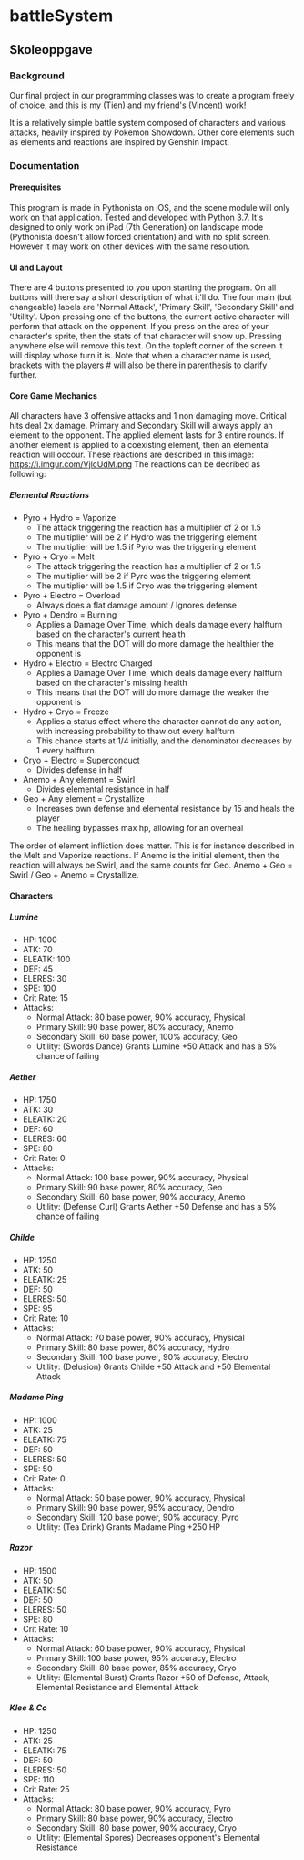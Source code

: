 # battleSystem
## Skoleoppgave
### Background
Our final project in our programming classes was to create a program freely of choice, and this is my (Tien) and my friend's (Vincent) work!

It is a relatively simple battle system composed of characters and various attacks, heavily inspired by Pokemon Showdown.
Other core elements such as elements and reactions are inspired by Genshin Impact.
### Documentation
#### Prerequisites
This program is made in Pythonista on iOS, and the scene module will only work on that application. Tested and developed with Python 3.7.
It's designed to only work on iPad (7th Generation) on landscape mode (Pythonista doesn't allow forced orientation) and with no split screen. However it may work on other devices with the same resolution.
#### UI and Layout
There are 4 buttons presented to you upon starting the program.
On all buttons will there say a short description of what it'll do. The four main (but changeable) labels are 'Normal Attack', 'Primary Skill', 'Secondary Skill' and 'Utility'. Upon pressing one of the buttons, the current active character will perform that attack on the opponent.
If you press on the area of your character's sprite, then the stats of that character will show up. Pressing anywhere else will remove this text.
On the topleft corner of the screen it will display whose turn it is.
Note that when a character name is used, brackets with the players # will also be there in parenthesis to clarify further.
#### Core Game Mechanics
All characters have 3 offensive attacks and 1 non damaging move.
Critical hits deal 2x damage.
Primary and Secondary Skill will always apply an element to the opponent.
The applied element lasts for 3 entire rounds.
If another element is applied to a coexisting element, then an elemental reaction will occour.
These reactions are described in this image: https://i.imgur.com/VjlcUdM.png
The reactions can be decribed as following:
##### Elemental Reactions
- Pyro + Hydro = Vaporize 
  - The attack triggering the reaction has a multiplier of 2 or 1.5
  - The multiplier will be 2 if Hydro was the triggering element
  - The multiplier will be 1.5 if Pyro was the triggering element
- Pyro + Cryo = Melt
  - The attack triggering the reaction has a multiplier of 2 or 1.5
  - The multiplier will be 2 if Pyro was the triggering element
  - The multiplier will be 1.5 if Cryo was the triggering element
- Pyro + Electro = Overload
  - Always does a flat damage amount / Ignores defense
- Pyro + Dendro = Burning
  - Applies a Damage Over Time, which deals damage every halfturn based on the character's current health
  - This means that the DOT will do more damage the healthier the opponent is
- Hydro + Electro = Electro Charged
  - Applies a Damage Over Time, which deals damage every halfturn based on the character's missing health
  - This means that the DOT will do more damage the weaker the opponent is
- Hydro + Cryo = Freeze
  - Applies a status effect where the character cannot do any action, with increasing probability to thaw out every halfturn
  - This chance starts at 1/4 initially, and the denominator decreases by 1 every halfturn.
- Cryo + Electro = Superconduct
  - Divides defense in half
- Anemo + Any element = Swirl
  - Divides elemental resistance in half
- Geo + Any element = Crystallize
  - Increases own defense and elemental resistance by 15 and heals the player
  - The healing bypasses max hp, allowing for an overheal

The order of element infliction does matter. This is for instance described in the Melt and Vaporize reactions. If Anemo is the initial element, then the reaction will always be Swirl, and the same counts for Geo. Anemo + Geo = Swirl / Geo + Anemo = Crystallize.

#### Characters

##### Lumine
- HP: 1000
- ATK: 70
- ELEATK: 100
- DEF: 45
- ELERES: 30
- SPE: 100
- Crit Rate: 15
- Attacks:
  - Normal Attack: 80 base power, 90% accuracy, Physical
  - Primary Skill: 90 base power, 80% accuracy, Anemo
  - Secondary Skill: 60 base power, 100% accuracy, Geo
  - Utility: (Swords Dance) Grants Lumine +50 Attack and has a 5% chance of failing

##### Aether
- HP: 1750
- ATK: 30
- ELEATK: 20
- DEF: 60
- ELERES: 60
- SPE: 80
- Crit Rate: 0
- Attacks:
  - Normal Attack: 100 base power, 90% accuracy, Physical
  - Primary Skill: 90 base power, 80% accuracy, Geo
  - Secondary Skill: 60 base power, 90% accuracy, Anemo
  - Utility: (Defense Curl) Grants Aether +50 Defense and has a 5% chance of failing

##### Childe
- HP: 1250
- ATK: 50
- ELEATK: 25
- DEF: 50
- ELERES: 50
- SPE: 95
- Crit Rate: 10
- Attacks:
  - Normal Attack: 70 base power, 90% accuracy, Physical
  - Primary Skill: 80 base power, 80% accuracy, Hydro
  - Secondary Skill: 100 base power, 90% accuracy, Electro
  - Utility: (Delusion) Grants Childe +50 Attack and +50 Elemental Attack

##### Madame Ping
- HP: 1000
- ATK: 25
- ELEATK: 75
- DEF: 50
- ELERES: 50
- SPE: 50
- Crit Rate: 0
- Attacks:
  - Normal Attack: 50 base power, 90% accuracy, Physical
  - Primary Skill: 90 base power, 95% accuracy, Dendro
  - Secondary Skill: 120 base power, 90% accuracy, Pyro
  - Utility: (Tea Drink) Grants Madame Ping +250 HP

##### Razor
- HP: 1500
- ATK: 50
- ELEATK: 50
- DEF: 50
- ELERES: 50
- SPE: 80
- Crit Rate: 10
- Attacks:
  - Normal Attack: 60 base power, 90% accuracy, Physical
  - Primary Skill: 100 base power, 95% accuracy, Electro
  - Secondary Skill: 80 base power, 85% accuracy, Cryo
  - Utility: (Elemental Burst) Grants Razor +50 of Defense, Attack, Elemental Resistance and Elemental Attack

##### Klee & Co
- HP: 1250
- ATK: 25
- ELEATK: 75
- DEF: 50
- ELERES: 50
- SPE: 110
- Crit Rate: 25
- Attacks:
  - Normal Attack: 80 base power, 90% accuracy, Pyro
  - Primary Skill: 80 base power, 90% accuracy, Electro
  - Secondary Skill: 80 base power, 90% accuracy, Cryo
  - Utility: (Elemental Spores) Decreases opponent's Elemental Resistance
